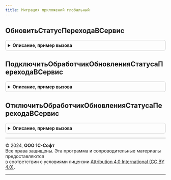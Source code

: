 ```yaml
---
title: Миграция приложений глобальный
---
```



## ОбновитьСтатусПереходаВСервис
<details style="margin: 1em 0; padding: 0.5em; border: 1px solid #ccc; border-radius: 6px;">

<summary style="font-weight: bold; cursor: pointer;">Описание, пример вызова</summary>

```bsl

// Нужно из-за того что в веб-клиенте в неоткрытой форме не выполняется обработчик ожидания
Процедура ОбновитьСтатусПереходаВСервис() Экспорт
```

Пример вызова
```bsl
МиграцияПриложенийГлобальный.ОбновитьСтатусПереходаВСервис() 
```
</details>

## ПодключитьОбработчикОбновленияСтатусаПереходаВСервис
<details style="margin: 1em 0; padding: 0.5em; border: 1px solid #ccc; border-radius: 6px;">

<summary style="font-weight: bold; cursor: pointer;">Описание, пример вызова</summary>

```bsl

Процедура ПодключитьОбработчикОбновленияСтатусаПереходаВСервис() Экспорт
```

Пример вызова
```bsl
МиграцияПриложенийГлобальный.ПодключитьОбработчикОбновленияСтатусаПереходаВСервис() 
```
</details>

## ОтключитьОбработчикОбновленияСтатусаПереходаВСервис
<details style="margin: 1em 0; padding: 0.5em; border: 1px solid #ccc; border-radius: 6px;">

<summary style="font-weight: bold; cursor: pointer;">Описание, пример вызова</summary>

```bsl

Процедура ОтключитьОбработчикОбновленияСтатусаПереходаВСервис() Экспорт
```

Пример вызова
```bsl
МиграцияПриложенийГлобальный.ОтключитьОбработчикОбновленияСтатусаПереходаВСервис() 
```
</details>

---

© 2024, **ООО 1С-Софт**  
Все права защищены. Эта программа и сопроводительные материалы предоставляются  
в соответствии с условиями лицензии [Attribution 4.0 International (CC BY 4.0)](https://creativecommons.org/licenses/by/4.0/legalcode).

---
